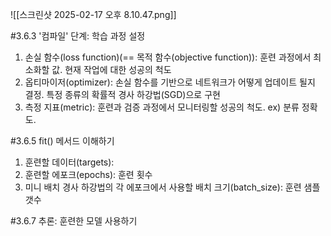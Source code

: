 

![[스크린샷 2025-02-17 오후 8.10.47.png]]

#3.6.3 '컴파일' 단계: 학습 과정 설정
1. 손실 함수(loss function)(== 목적 함수(objective function)): 훈련 과정에서 최소화할 값. 현재 작업에 대한 성공의 척도
2. 옵티마이저(optimizer): 손실 함수를 기반으로 네트워크가 어떻게 업데이트 될지 결정. 특정 종류의 확률적 경사 하강법(SGD)으로 구현
3. 측정 지표(metric): 훈련과 검증 과정에서 모니터링할 성공의 척도. ex) 분류 정확도. 

#3.6.5 fit() 메서드 이해하기
1. 훈련할 데이터(targets):
2. 훈련할 에포크(epochs): 훈련 횟수
3. 미니 배치 경사 하강법의 각 에포크에서 사용할 배치 크기(batch_size): 훈련 샘플 갯수

#3.6.7 추론: 훈련한 모델 사용하기
